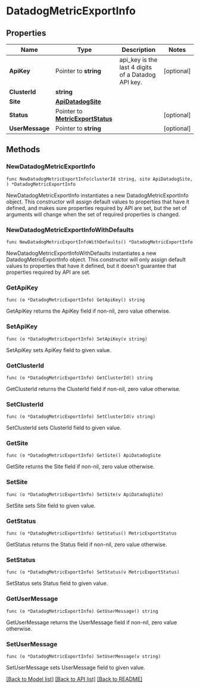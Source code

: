 # DatadogMetricExportInfo

## Properties

Name | Type | Description | Notes
------------ | ------------- | ------------- | -------------
**ApiKey** | Pointer to **string** | api_key is the last 4 digits of a Datadog API key. | [optional] 
**ClusterId** | **string** |  | 
**Site** | [**ApiDatadogSite**](ApiDatadogSite.md) |  | 
**Status** | Pointer to [**MetricExportStatus**](MetricExportStatus.md) |  | [optional] 
**UserMessage** | Pointer to **string** |  | [optional] 

## Methods

### NewDatadogMetricExportInfo

`func NewDatadogMetricExportInfo(clusterId string, site ApiDatadogSite, ) *DatadogMetricExportInfo`

NewDatadogMetricExportInfo instantiates a new DatadogMetricExportInfo object.
This constructor will assign default values to properties that have it defined,
and makes sure properties required by API are set, but the set of arguments
will change when the set of required properties is changed.

### NewDatadogMetricExportInfoWithDefaults

`func NewDatadogMetricExportInfoWithDefaults() *DatadogMetricExportInfo`

NewDatadogMetricExportInfoWithDefaults instantiates a new DatadogMetricExportInfo object.
This constructor will only assign default values to properties that have it defined,
but it doesn't guarantee that properties required by API are set.

### GetApiKey

`func (o *DatadogMetricExportInfo) GetApiKey() string`

GetApiKey returns the ApiKey field if non-nil, zero value otherwise.

### SetApiKey

`func (o *DatadogMetricExportInfo) SetApiKey(v string)`

SetApiKey sets ApiKey field to given value.

### GetClusterId

`func (o *DatadogMetricExportInfo) GetClusterId() string`

GetClusterId returns the ClusterId field if non-nil, zero value otherwise.

### SetClusterId

`func (o *DatadogMetricExportInfo) SetClusterId(v string)`

SetClusterId sets ClusterId field to given value.

### GetSite

`func (o *DatadogMetricExportInfo) GetSite() ApiDatadogSite`

GetSite returns the Site field if non-nil, zero value otherwise.

### SetSite

`func (o *DatadogMetricExportInfo) SetSite(v ApiDatadogSite)`

SetSite sets Site field to given value.

### GetStatus

`func (o *DatadogMetricExportInfo) GetStatus() MetricExportStatus`

GetStatus returns the Status field if non-nil, zero value otherwise.

### SetStatus

`func (o *DatadogMetricExportInfo) SetStatus(v MetricExportStatus)`

SetStatus sets Status field to given value.

### GetUserMessage

`func (o *DatadogMetricExportInfo) GetUserMessage() string`

GetUserMessage returns the UserMessage field if non-nil, zero value otherwise.

### SetUserMessage

`func (o *DatadogMetricExportInfo) SetUserMessage(v string)`

SetUserMessage sets UserMessage field to given value.


[[Back to Model list]](../README.md#documentation-for-models) [[Back to API list]](../README.md#documentation-for-api-endpoints) [[Back to README]](../README.md)


